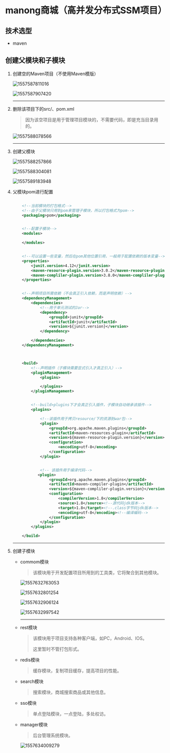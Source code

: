 # manong商城（高并发分布式SSM项目）

## 技术选型

- maven

## 创建父模块和子模块

1. 创建空的Maven项目（不使用Maven模版）

   ![1557587811016](D:\ChangefunStudy\JAVA_FrameWork_NOTE\SSM整合\文字笔记\img\创建项目1.png)

   ![1557587907420](D:\ChangefunStudy\JAVA_FrameWork_NOTE\SSM整合\文字笔记\img\创建项目2.png)

   ---

2. 删除该项目下的src/、pom.xml

   > 因为该空项目是用于管理项目模块的，不需要代码，即是充当目录用的。

   ![1557588078566](D:\ChangefunStudy\JAVA_FrameWork_NOTE\SSM整合\文字笔记\img\创建项目3.png)

   ---

3. 创建父模块

   ![1557588257866](D:\ChangefunStudy\JAVA_FrameWork_NOTE\SSM整合\文字笔记\img\创建父模块1.png)

   ![1557588304081](D:\ChangefunStudy\JAVA_FrameWork_NOTE\SSM整合\文字笔记\img\创建父模块2.png)

   ![1557589183948](D:\ChangefunStudy\JAVA_FrameWork_NOTE\SSM整合\文字笔记\img\创建父模块3.png)

4. 父模块pom进行配置

   ```xml
   
       <!--当前模块的打包格式-->
       <!--由于父模块只用到pom来管理子模块，所以打包格式为pom-->
       <packaging>pom</packaging>
   
   
       <!--配置子模块-->
       <modules>
   
       </modules>
   
   
       <!--可以设置一些变量，然后在pom其他位置引用，一般用于配置依赖的版本变量-->
       <properties>
           <junit.version>4.12</junit.version>
           <maven-resource-plugin.version>3.0.2</maven-resource-plugin.version>
           <maven-compliler-plugin.version>3.8.0</maven-compliler-plugin.version>
       </properties>
   
   
       <!--声明项目所需依赖（不会真正引入依赖，而是声明依赖）-->
       <dependencyManagement>
           <dependencies>
               <!--用于单元测试的Jar-->
               <dependency>
                   <groupId>junit</groupId>
                   <artifactId>junit</artifactId>
                   <version>${junit.version}</version>
               </dependency>
   
           </dependencies>
       </dependencyManagement>
   
   
   
       <build>
           <!--声明插件（子模块需要显式引入才真正引入）-->
           <pluginManagement>
               <plugins>
   
               </plugins>
           </pluginManagement>
   
   
           <!--build>plugins下才会真正引入插件，子模块自动继承该插件-->
           <plugins>
   
               <!--该插件用于拷贝resource/下的资源到war包-->
               <plugin>
                   <groupId>org.apache.maven.plugins</groupId>
                   <artifactId>maven-resources-plugin</artifactId>
                   <version>${maven-resource-plugin.version}</version>
                   <configuration>
                       <encoding>utf-8</encoding>
                   </configuration>
               </plugin>
   
   
               <!-- 该插件用于编译代码-->
              <plugin>
                   <groupId>org.apache.maven.plugins</groupId>
                   <artifactId>maven-compiler-plugin</artifactId>
                   <version>${maven-compliler-plugin.version}</version>
                   <configuration>
                       <compilerVersion>1.8</compilerVersion>
                       <source>1.8</source><!--源代码jdk版本-->
                       <target>1.8</target><!--.class字节码jdk版本-->
                       <encoding>utf-8</encoding><!--编译编码-->
                   </configuration>
               </plugin>
           </plugins>
   
       </build>
   
   ```

   ---

5. 创建子模块

   - commom模块

     > 该模块用于开发配置项目所用到的工具类，它将聚合到其他模块。

     ![1557632763053](D:\ChangefunStudy\JAVA_FrameWork_NOTE\SSM整合\文字笔记\img\创建子模块1.png)

     ![1557632801254](D:\ChangefunStudy\JAVA_FrameWork_NOTE\SSM整合\文字笔记\img\创建子模块2.png)

     ![1557632906124](D:\ChangefunStudy\JAVA_FrameWork_NOTE\SSM整合\文字笔记\img\创建子模块3.png)

     ![1557632997542](D:\ChangefunStudy\JAVA_FrameWork_NOTE\SSM整合\文字笔记\img\创建子模块4.png)

     ---

   - rest模块

     > 该模块用于项目支持各种客户端，如PC，Android、IOS。
     >
     > 这里暂时不管打包形式。

   - redis模块

     > 缓存模块，复制项目缓存，提高项目的性能。

   - search模块

     > 搜索模块，商城搜索商品或其他信息。

   - sso模块

     > 单点登陆模块，一点登陆，多处权访。

   - manager模块

     > 后台管理系统模块。

     ![1557634009279](D:\ChangefunStudy\JAVA_FrameWork_NOTE\SSM整合\文字笔记\img\创建子模块5.png)

     

